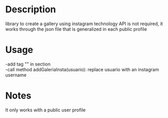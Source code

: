 # Description
library to create a gallery using instagram technology API is not required, it works through the json file that is generalized in each public profile

# Usage
-add tag "<script src='Galeria.js'></script>" in <head> section<br>
-call method addGaleriaInsta(usuario): replace usuario with an instagram username

# Notes
It only works with a public user profile
